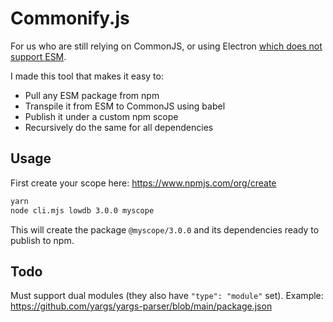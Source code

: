 # Commonify.js

For us who are still relying on CommonJS, or using Electron [which does not support ESM](https://github.com/electron/electron/issues/21457).

I made this tool that makes it easy to:
- Pull any ESM package from npm
- Transpile it from ESM to CommonJS using babel
- Publish it under a custom npm scope
- Recursively do the same for all dependencies


## Usage

First create your scope here: https://www.npmjs.com/org/create

```bash
yarn
node cli.mjs lowdb 3.0.0 myscope
```
This will create the package `@myscope/3.0.0` and its dependencies ready to publish to npm.

## Todo

Must support dual modules (they also have `"type": "module"` set). Example: https://github.com/yargs/yargs-parser/blob/main/package.json 
